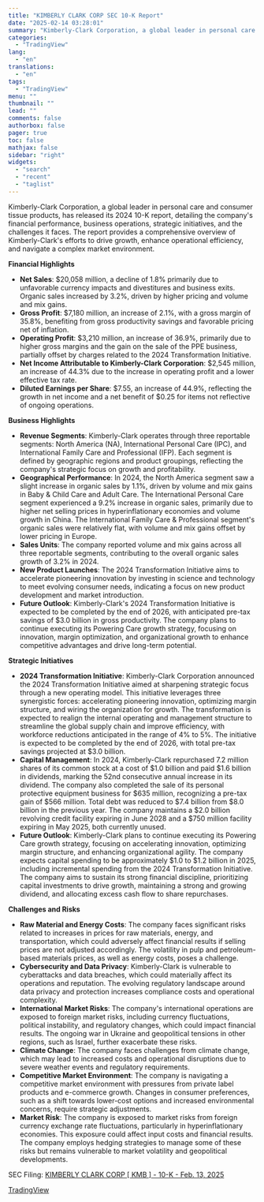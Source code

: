 ```yaml
---
title: "KIMBERLY CLARK CORP SEC 10-K Report"
date: "2025-02-14 03:28:01"
summary: "Kimberly-Clark Corporation, a global leader in personal care and consumer tissue products, has released its 2024 10-K report, detailing the company's financial performance, business operations, strategic initiatives, and the challenges it faces. The report provides a comprehensive overview of Kimberly-Clark's efforts to drive growth, enhance operational efficiency, and navigate a..."
categories:
  - "TradingView"
lang:
  - "en"
translations:
  - "en"
tags:
  - "TradingView"
menu: ""
thumbnail: ""
lead: ""
comments: false
authorbox: false
pager: true
toc: false
mathjax: false
sidebar: "right"
widgets:
  - "search"
  - "recent"
  - "taglist"
---
```


Kimberly-Clark Corporation, a global leader in personal care and consumer tissue products, has released its 2024 10-K report, detailing the company's financial performance, business operations, strategic initiatives, and the challenges it faces. The report provides a comprehensive overview of Kimberly-Clark's efforts to drive growth, enhance operational efficiency, and navigate a complex market environment.

**Financial Highlights**

* **Net Sales**: $20,058 million, a decline of 1.8% primarily due to unfavorable currency impacts and divestitures and business exits. Organic sales increased by 3.2%, driven by higher pricing and volume and mix gains.
* **Gross Profit**: $7,180 million, an increase of 2.1%, with a gross margin of 35.8%, benefiting from gross productivity savings and favorable pricing net of inflation.
* **Operating Profit**: $3,210 million, an increase of 36.9%, primarily due to higher gross margins and the gain on the sale of the PPE business, partially offset by charges related to the 2024 Transformation Initiative.
* **Net Income Attributable to Kimberly-Clark Corporation**: $2,545 million, an increase of 44.3% due to the increase in operating profit and a lower effective tax rate.
* **Diluted Earnings per Share**: $7.55, an increase of 44.9%, reflecting the growth in net income and a net benefit of $0.25 for items not reflective of ongoing operations.

**Business Highlights**

* **Revenue Segments**: Kimberly-Clark operates through three reportable segments: North America (NA), International Personal Care (IPC), and International Family Care and Professional (IFP). Each segment is defined by geographic regions and product groupings, reflecting the company's strategic focus on growth and profitability.
* **Geographical Performance**: In 2024, the North America segment saw a slight increase in organic sales by 1.1%, driven by volume and mix gains in Baby & Child Care and Adult Care. The International Personal Care segment experienced a 9.2% increase in organic sales, primarily due to higher net selling prices in hyperinflationary economies and volume growth in China. The International Family Care & Professional segment's organic sales were relatively flat, with volume and mix gains offset by lower pricing in Europe.
* **Sales Units**: The company reported volume and mix gains across all three reportable segments, contributing to the overall organic sales growth of 3.2% in 2024.
* **New Product Launches**: The 2024 Transformation Initiative aims to accelerate pioneering innovation by investing in science and technology to meet evolving consumer needs, indicating a focus on new product development and market introduction.
* **Future Outlook**: Kimberly-Clark's 2024 Transformation Initiative is expected to be completed by the end of 2026, with anticipated pre-tax savings of $3.0 billion in gross productivity. The company plans to continue executing its Powering Care growth strategy, focusing on innovation, margin optimization, and organizational growth to enhance competitive advantages and drive long-term potential.

**Strategic Initiatives**

* **2024 Transformation Initiative**: Kimberly-Clark Corporation announced the 2024 Transformation Initiative aimed at sharpening strategic focus through a new operating model. This initiative leverages three synergistic forces: accelerating pioneering innovation, optimizing margin structure, and wiring the organization for growth. The transformation is expected to realign the internal operating and management structure to streamline the global supply chain and improve efficiency, with workforce reductions anticipated in the range of 4% to 5%. The initiative is expected to be completed by the end of 2026, with total pre-tax savings projected at $3.0 billion.
* **Capital Management**: In 2024, Kimberly-Clark repurchased 7.2 million shares of its common stock at a cost of $1.0 billion and paid $1.6 billion in dividends, marking the 52nd consecutive annual increase in its dividend. The company also completed the sale of its personal protective equipment business for $635 million, recognizing a pre-tax gain of $566 million. Total debt was reduced to $7.4 billion from $8.0 billion in the previous year. The company maintains a $2.0 billion revolving credit facility expiring in June 2028 and a $750 million facility expiring in May 2025, both currently unused.
* **Future Outlook**: Kimberly-Clark plans to continue executing its Powering Care growth strategy, focusing on accelerating innovation, optimizing margin structure, and enhancing organizational agility. The company expects capital spending to be approximately $1.0 to $1.2 billion in 2025, including incremental spending from the 2024 Transformation Initiative. The company aims to sustain its strong financial discipline, prioritizing capital investments to drive growth, maintaining a strong and growing dividend, and allocating excess cash flow to share repurchases.

**Challenges and Risks**

* **Raw Material and Energy Costs**: The company faces significant risks related to increases in prices for raw materials, energy, and transportation, which could adversely affect financial results if selling prices are not adjusted accordingly. The volatility in pulp and petroleum-based materials prices, as well as energy costs, poses a challenge.
* **Cybersecurity and Data Privacy**: Kimberly-Clark is vulnerable to cyberattacks and data breaches, which could materially affect its operations and reputation. The evolving regulatory landscape around data privacy and protection increases compliance costs and operational complexity.
* **International Market Risks**: The company's international operations are exposed to foreign market risks, including currency fluctuations, political instability, and regulatory changes, which could impact financial results. The ongoing war in Ukraine and geopolitical tensions in other regions, such as Israel, further exacerbate these risks.
* **Climate Change**: The company faces challenges from climate change, which may lead to increased costs and operational disruptions due to severe weather events and regulatory requirements.
* **Competitive Market Environment**: The company is navigating a competitive market environment with pressures from private label products and e-commerce growth. Changes in consumer preferences, such as a shift towards lower-cost options and increased environmental concerns, require strategic adjustments.
* **Market Risk**: The company is exposed to market risks from foreign currency exchange rate fluctuations, particularly in hyperinflationary economies. This exposure could affect input costs and financial results. The company employs hedging strategies to manage some of these risks but remains vulnerable to market volatility and geopolitical developments.

SEC Filing: [KIMBERLY CLARK CORP [ KMB ] - 10-K - Feb. 13, 2025](https://www.sec.gov/Archives/edgar/data/55785/000005578525000013/kmb-20241231.htm)

[TradingView](https://www.tradingview.com/news/tradingview:72eaed499e1d3:0-kimberly-clark-corp-sec-10-k-report/)
